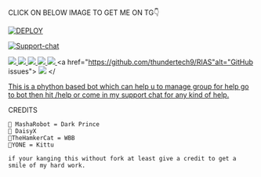 

CLICK ON BELOW IMAGE TO GET ME ON TG👇

[![DEPLOY](https://telegra.ph/file/442e6c6a5c3b037da14f5.jpg)](https://t.me/RIAS_R0BOT)


[![Support-chat](https://telegra.ph/file/3db57300307f77d033bca.jpg)](https://t.me/RIAS_SUPPORT)


<a href="https://github.com/thundertech9/RIAS" alt="GitHub closed issues"> <img src="https://img.shields.io/github/issues-closed-raw/thundertech9/RIAS?style=flat&logo=github&color=success" /> </a>
<a href="https://github.com/thundertech9/RIAS/network/members" alt="GitHub forks"> <img src="https://img.shields.io/github/forks/thundertech9/Rias?label=Forks&logo=github" /> </a>
<a href="https://github.com/thundertech9/RIAD" alt="GitHub closed pull requests"> <img src="https://img.shields.io/github/issues-pr-closed-raw/thundertech9/RIAS?color=success" /> </a>
<a href="https://github.com/thundertech9/RIAS" alt="GitHub commit activity"> <img src="https://img.shields.io/github/commit-activity/m/ryomen-sukuna/kai" /> </a>
<a href="https://github.com/thundertech9/RIAS/graphs/contributors" alt="GitHub contributors"> <img src="https://img.shields.io/github/contributors/thundertech9/RIAS?style=flat&logo=github" /> </a>
<a href="https://github.com/thundertech9/RIAS"alt="GitHub issues"> <img src="https://img.shields.io/github/issues-raw/thundertech9//RIAS?style=flat&logo=github&color=yellow" /> </

[This is a phython based bot which can help u to manage group for help go to bot then hit /help or come in my support chat for any kind of help.](http://t.me/RIASR0BOT)



CREDITS
```
🙋 MashaRobot = Dark Prince 
🙋 DaisyX
🙋TheHamkerCat = WBB
🙋YONE = Kittu

if your kanging this without fork at least give a credit to get a smile of my hard work.




```
